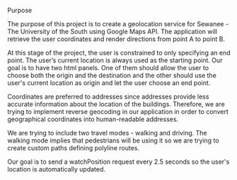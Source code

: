 Purpose 

The purpose of this project is to create a geolocation service for Sewanee - The University of the South using Google Maps API. The application will retrieve the user coordinates and render directions from point A to point B.

At this stage of the project, the user is constrained to only specifying an end point. The user’s current location is always used as the starting point. Our goal is to have two html panels. One of them should allow the user to choose both the origin and the destination and the other should use the user's current location as origin and let the user choose an end point. 

Coordinates are preferred to addresses since addresses provide less accurate information about the location of the buildings. Therefore, we are trying to implement reverse geocoding in our application in order to convert geographical coordinates into human-readable addresses. 

We are trying to include two travel modes - walking and driving. The walking mode implies that pedestrians will be using it so we are trying to create custom paths defining polyline routes. 

Our goal is to send a watchPosition request every 2.5 seconds so the user's location is automatically updated.



